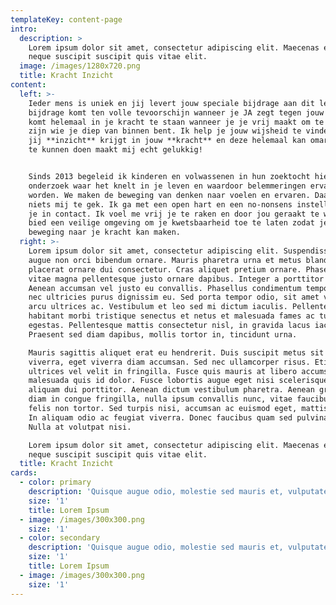 ```yaml
---
templateKey: content-page
intro:
  description: >
    Lorem ipsum dolor sit amet, consectetur adipiscing elit. Maecenas eget mi et
    neque suscipit suscipit quis vitae elit.
  image: /images/1280x720.png
  title: Kracht Inzicht
content:
  left: >-
    Ieder mens is uniek en jij levert jouw speciale bijdrage aan dit leven! Die
    bijdrage komt ten volle tevoorschijn wanneer je JA zegt tegen jouw leven. Je
    komt helemaal in je kracht te staan wanneer je je vrij maakt om te kunnen
    zijn wie je diep van binnen bent. Ik help je jouw wijsheid te vinden zodat
    jij **inzicht** krijgt in jouw **kracht** en deze helemaal kan omarmen. Dàt
    te kunnen doen maakt mij echt gelukkig! 


    Sinds 2013 begeleid ik kinderen en volwassenen in hun zoektocht hierin. Ik
    onderzoek waar het knelt in je leven en waardoor belemmeringen ervaren
    worden. We maken de beweging van denken naar voelen en ervaren. Daarbij is
    niets mij te gek. Ik ga met een open hart en een no-nonsens instelling met
    je in contact. Ik voel me vrij je te raken en door jou geraakt te worden. Ik
    bied een veilige omgeving om je kwetsbaarheid toe te laten zodat je de
    beweging naar je kracht kan maken.
  right: >-
    Lorem ipsum dolor sit amet, consectetur adipiscing elit. Suspendisse quis
    augue non orci bibendum ornare. Mauris pharetra urna et metus blandit,
    placerat ornare dui consectetur. Cras aliquet pretium ornare. Phasellus
    vitae magna pellentesque justo ornare dapibus. Integer a porttitor ex.
    Aenean accumsan vel justo eu convallis. Phasellus condimentum tempor arcu,
    nec ultricies purus dignissim eu. Sed porta tempor odio, sit amet volutpat
    arcu ultrices ac. Vestibulum et leo sed mi dictum iaculis. Pellentesque
    habitant morbi tristique senectus et netus et malesuada fames ac turpis
    egestas. Pellentesque mattis consectetur nisl, in gravida lacus iaculis vel.
    Praesent sed diam dapibus, mollis tortor in, tincidunt urna.

    Mauris sagittis aliquet erat eu hendrerit. Duis suscipit metus sit amet nunc
    viverra, eget viverra diam accumsan. Sed nec ullamcorper risus. Etiam
    ultrices vel velit in fringilla. Fusce quis mauris at libero accumsan
    malesuada quis id dolor. Fusce lobortis augue eget nisi scelerisque, eu
    aliquam dui porttitor. Aenean dictum vestibulum pharetra. Aenean gravida,
    diam in congue fringilla, nulla ipsum convallis nunc, vitae faucibus tortor
    felis non tortor. Sed turpis nisi, accumsan ac euismod eget, mattis non dui.
    In aliquam odio ac feugiat viverra. Donec faucibus quam sed pulvinar congue.
    Nulla at volutpat nisi.

    Lorem ipsum dolor sit amet, consectetur adipiscing elit. Maecenas eget mi et
    neque suscipit suscipit quis vitae elit.
  title: Kracht Inzicht
cards:
  - color: primary
    description: 'Quisque augue odio, molestie sed mauris et, vulputate hendrerit diam.'
    size: '1'
    title: Lorem Ipsum
  - image: /images/300x300.png
    size: '1'
  - color: secondary
    description: 'Quisque augue odio, molestie sed mauris et, vulputate hendrerit diam.'
    size: '1'
    title: Lorem Ipsum
  - image: /images/300x300.png
    size: '1'
---
```


